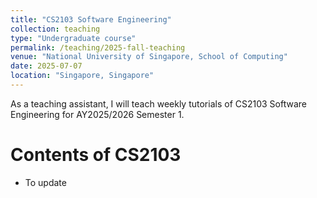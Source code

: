 ```yaml
---
title: "CS2103 Software Engineering"
collection: teaching
type: "Undergraduate course"
permalink: /teaching/2025-fall-teaching
venue: "National University of Singapore, School of Computing"
date: 2025-07-07
location: "Singapore, Singapore"
---
```


As a teaching assistant, I will teach weekly tutorials of CS2103 Software Engineering for AY2025/2026 Semester 1.

Contents of CS2103
======

* To update
